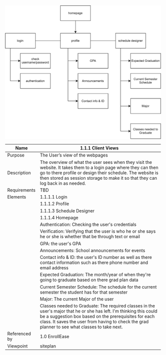 ![DFD](https://github.com/MckennahPalmer/CSE430/blob/Team3_GH/sitemap.drawio%20(1).svg)

| Name | 1.1.1 Client Views |
| ----------- | ----------- |
| Purpose | The User’s view of the webpages |
| Description | The overview of what the user sees when they visit the website. It takes them to a login page where they can then go to there profile or design their schedule. The website is then stored as session storage to make it so that they can log back in as needed.  |
| Requirements | TBD |
| Elements | 1.1.1.1 Login |
|          | 1.1.1.2 Profile | 
|          | 1.1.1.3 Schedule Designer |
|          | 1.1.1.4 Homepage |
|          | Authentication: Checking the user's credentials | 
|          | Verification: Verifying that the user is who he or she says he or she is whether that be through text or email | 
|          | GPA: the user's GPA |
|          | Announcements: School announcements for events|
|          | Contact info & ID: the user's ID number as well as there contact information such as there phone number and email address | 
|          | Expected Graduation: The month/year of when they're going to graduate based on there grad plan data |
|          | Current Semester Schedule: The schedule for the current semester the student has for that semester |
|          | Major: The current Major of the user | 
|          |Classes needed to Graduate: The required classes in the user's major that he or she has left. I'm thinking this could be a suggestion box based on the prerequisites for each class. It saves the user from having to check the grad planner to see what classes to take next. |
| Referenced by | 1.0 EnrollEase  |
| Viewpoint | siteplan |
